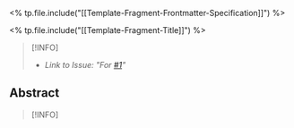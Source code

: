 <% tp.file.include("[[Template-Fragment-Frontmatter-Specification]]") %>

<% tp.file.include("[[Template-Fragment-Title]]") %>

> [!INFO] 
> - *Link to Issue: "For [#1]()"*

## Abstract

> [!INFO]
> 


